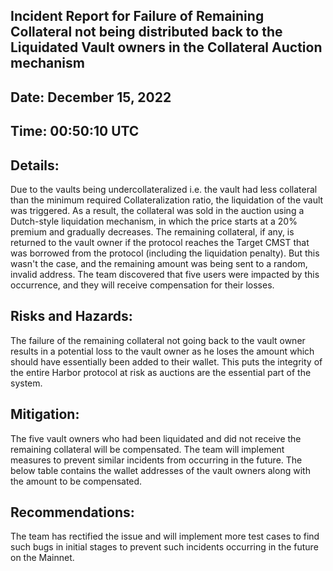 ## Incident Report for Failure of Remaining Collateral not being distributed back to the Liquidated Vault owners in the Collateral Auction mechanism 
## Date: December 15, 2022
## Time: 00:50:10 UTC
## Details:

Due to the vaults being undercollateralized i.e. the vault had less collateral than the minimum required Collateralization ratio, the liquidation of the vault was triggered. As a result, the collateral was sold in the auction using a Dutch-style liquidation mechanism, in which the price starts at a 20% premium and gradually decreases. The remaining collateral, if any, is returned to the vault owner if the protocol reaches the Target CMST that was borrowed from the protocol (including the liquidation penalty). But this wasn't the case, and the remaining amount was being sent to a random, invalid address. The team discovered that five users were impacted by this occurrence, and they will receive compensation for their losses.

## Risks and Hazards:
The failure of the remaining collateral not going back to the vault owner results in a potential loss to the vault owner as he loses the amount which should have essentially been added to their wallet. This puts the integrity of the entire Harbor protocol at risk as auctions are the essential part of the system.

## Mitigation:
The five vault owners who had been liquidated and did not receive the remaining collateral will be compensated. The team will implement measures to prevent similar incidents from occurring in the future. The below table contains the wallet addresses of the vault owners along with the amount to be compensated.


## Recommendations:
The team has rectified the issue and will implement more test cases to find such bugs in initial stages to prevent such incidents occurring in the future on the Mainnet.
